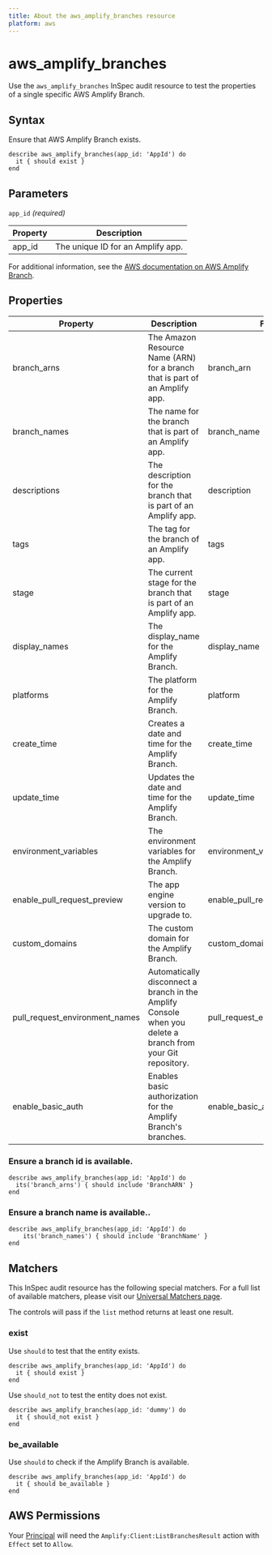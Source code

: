 ```yaml
---
title: About the aws_amplify_branches resource
platform: aws
---
```


# aws\_amplify\_branches

Use the `aws_amplify_branches` InSpec audit resource to test the properties of a single specific AWS Amplify Branch.

## Syntax

Ensure that AWS Amplify Branch exists.

    describe aws_amplify_branches(app_id: 'AppId') do
      it { should exist }
    end

## Parameters

`app_id` _(required)_

| Property | Description |
| --- | --- |
| app_id | The unique ID for an Amplify app. |

For additional information, see the [AWS documentation on AWS Amplify Branch](https://docs.aws.amazon.com/amplify/latest/APIReference/API_App.html).

## Properties

| Property | Description| Field|
| --- | --- | --- |
| branch_arns | The Amazon Resource Name (ARN) for a branch that is part of an Amplify app. | branch_arn |
| branch_names | The name for the branch that is part of an Amplify app. | branch_name |
| descriptions | The description for the branch that is part of an Amplify app. | description |
| tags | The tag for the branch of an Amplify app. | tags |
| stage | The current stage for the branch that is part of an Amplify app. | stage |
| display_names | The display_name for the Amplify Branch. | display_name |
| platforms | The platform for the Amplify Branch. | platform |
| create_time | Creates a date and time for the Amplify Branch. | create_time |
| update_time | Updates the date and time for the Amplify Branch.  | update_time |
| environment_variables | The environment variables for the Amplify Branch. | environment_variables |
| enable_pull_request_preview | The app engine version to upgrade to.  | enable_pull_request_preview |
| custom_domains | The custom domain for the Amplify Branch. | custom_domain |
| pull_request_environment_names | Automatically disconnect a branch in the Amplify Console when you delete a branch from your Git repository. | pull_request_environment_name |
| enable_basic_auth |Enables basic authorization for the Amplify Branch's branches. | enable_basic_auth |

### Ensure a branch id is available.

    describe aws_amplify_branches(app_id: 'AppId') do
      its('branch_arns') { should include 'BranchARN' }
    end

### Ensure a branch name is available..

    describe aws_amplify_branches(app_id: 'AppId') do
        its('branch_names') { should include 'BranchName' }
    end

## Matchers

This InSpec audit resource has the following special matchers. For a full list of available matchers, please visit our [Universal Matchers page](https://www.inspec.io/docs/reference/matchers/).

The controls will pass if the `list` method returns at least one result.

### exist

Use `should` to test that the entity exists.

    describe aws_amplify_branches(app_id: 'AppId') do
      it { should exist }
    end

Use `should_not` to test the entity does not exist.

    describe aws_amplify_branches(app_id: 'dummy') do
      it { should_not exist }
    end

### be_available

Use `should` to check if the Amplify Branch is available.

    describe aws_amplify_branches(app_id: 'AppId') do
      it { should be_available }
    end

## AWS Permissions

Your [Principal](https://docs.aws.amazon.com/IAM/latest/UserGuide/intro-structure.html#intro-structure-principal) will need the `Amplify:Client:ListBranchesResult` action with `Effect` set to `Allow`.